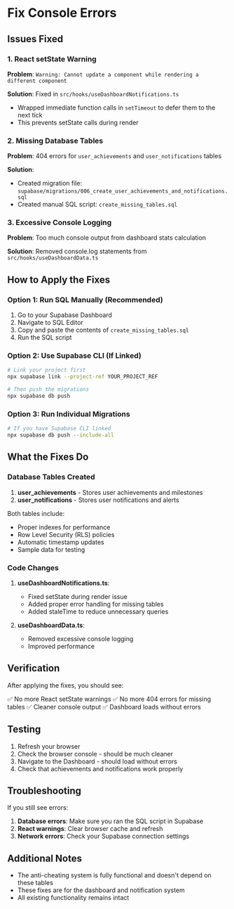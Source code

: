 # Fix Console Errors

## Issues Fixed

### 1. React setState Warning
**Problem**: `Warning: Cannot update a component while rendering a different component`

**Solution**: Fixed in `src/hooks/useDashboardNotifications.ts`
- Wrapped immediate function calls in `setTimeout` to defer them to the next tick
- This prevents setState calls during render

### 2. Missing Database Tables
**Problem**: 404 errors for `user_achievements` and `user_notifications` tables

**Solution**: 
- Created migration file: `supabase/migrations/006_create_user_achievements_and_notifications.sql`
- Created manual SQL script: `create_missing_tables.sql`

### 3. Excessive Console Logging
**Problem**: Too much console output from dashboard stats calculation

**Solution**: Removed console.log statements from `src/hooks/useDashboardData.ts`

## How to Apply the Fixes

### Option 1: Run SQL Manually (Recommended)

1. Go to your Supabase Dashboard
2. Navigate to SQL Editor
3. Copy and paste the contents of `create_missing_tables.sql`
4. Run the SQL script

### Option 2: Use Supabase CLI (If Linked)

```bash
# Link your project first
npx supabase link --project-ref YOUR_PROJECT_REF

# Then push the migrations
npx supabase db push
```

### Option 3: Run Individual Migrations

```bash
# If you have Supabase CLI linked
npx supabase db push --include-all
```

## What the Fixes Do

### Database Tables Created

1. **user_achievements** - Stores user achievements and milestones
2. **user_notifications** - Stores user notifications and alerts

Both tables include:
- Proper indexes for performance
- Row Level Security (RLS) policies
- Automatic timestamp updates
- Sample data for testing

### Code Changes

1. **useDashboardNotifications.ts**:
   - Fixed setState during render issue
   - Added proper error handling for missing tables
   - Added staleTime to reduce unnecessary queries

2. **useDashboardData.ts**:
   - Removed excessive console logging
   - Improved performance

## Verification

After applying the fixes, you should see:

✅ No more React setState warnings
✅ No more 404 errors for missing tables
✅ Cleaner console output
✅ Dashboard loads without errors

## Testing

1. Refresh your browser
2. Check the browser console - should be much cleaner
3. Navigate to the Dashboard - should load without errors
4. Check that achievements and notifications work properly

## Troubleshooting

If you still see errors:

1. **Database errors**: Make sure you ran the SQL script in Supabase
2. **React warnings**: Clear browser cache and refresh
3. **Network errors**: Check your Supabase connection settings

## Additional Notes

- The anti-cheating system is fully functional and doesn't depend on these tables
- These fixes are for the dashboard and notification system
- All existing functionality remains intact 